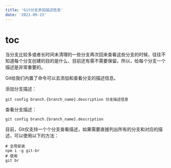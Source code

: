 ```yaml
---
title: 'Git分支添加描述信息'
date: '2021-09-23'
---
```


# toc

当分支比较多或者长时间未清理的一些分支再次回来查看这些分支的时候，往往不知道每个分支创建的目的是什么、目前还有需不需要保留。所以，给每个分支一个描述是非常重要的。

Git给我们内置了命令可以去添加和查看分支的描述信息。

添加分支描述：
```
git config branch.{branch_name}.description 分支描述信息
```

查看分支描述：
```
git config branch.{branch_name}.description
```

目前，Git仅支持一个个分支查看描述，如果需要直接列出所有的分支和对应的描述，可以使用以下的方法：

```
# 全局安装
npm i -g git-br
# 使用
git br
```
